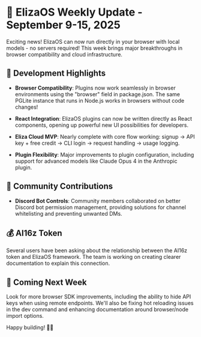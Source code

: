 # 🌟 ElizaOS Weekly Update - September 9-15, 2025

Exciting news! ElizaOS can now run directly in your browser with local models - no servers required! This week brings major breakthroughs in browser compatibility and cloud infrastructure.

## 🚀 Development Highlights

* **Browser Compatibility**: Plugins now work seamlessly in browser environments using the "browser" field in package.json. The same PGLite instance that runs in Node.js works in browsers without code changes!

* **React Integration**: ElizaOS plugins can now be written directly as React components, opening up powerful new UI possibilities for developers.

* **Eliza Cloud MVP**: Nearly complete with core flow working: signup → API key + free credit → CLI login → request handling → usage logging.

* **Plugin Flexibility**: Major improvements to plugin configuration, including support for advanced models like Claude Opus 4 in the Anthropic plugin.

## 💬 Community Contributions

* **Discord Bot Controls**: Community members collaborated on better Discord bot permission management, providing solutions for channel whitelisting and preventing unwanted DMs.

## 💰 AI16z Token

Several users have been asking about the relationship between the AI16z token and ElizaOS framework. The team is working on creating clearer documentation to explain this connection.

## 🔮 Coming Next Week

Look for more browser SDK improvements, including the ability to hide API keys when using remote endpoints. We'll also be fixing hot reloading issues in the dev command and enhancing documentation around browser/node import options.

Happy building! 🤖✨